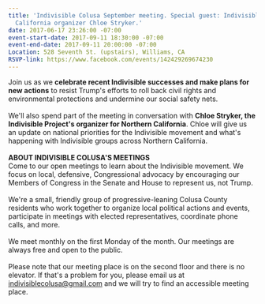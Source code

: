 ```yaml
---
title: 'Indivisible Colusa September meeting. Special guest: Indivisible Northern
  California organizer Chloe Stryker.'
date: 2017-06-17 23:26:00 -07:00
event-start-date: 2017-09-11 18:30:00 -07:00
event-end-date: 2017-09-11 20:00:00 -07:00
Location: 528 Seventh St. (upstairs), Williams, CA
RSVP-link: https://www.facebook.com/events/142429269674230
---
```


Join us as we **celebrate recent Indivisible successes and make plans for new actions** to resist Trump's efforts to roll back civil rights and environmental protections and undermine our social safety nets.\
\
We'll also spend part of the meeting in conversation with **Chloe Stryker, the Indivisible Project's organizer for Northern California**. Chloe will give us an update on national priorities for the Indivisible movement and what's happening with Indivisible groups across Northern California.\
\
**ABOUT INDIVISIBLE COLUSA'S MEETINGS**\
Come to our open meetings to learn about the Indivisible movement. We focus on local, defensive, Congressional advocacy by encouraging our Members of Congress in the Senate and House to represent us, not Trump.\
\
We're a small, friendly group of progressive-leaning Colusa County residents who work together to organize local political actions and events, participate in meetings with elected representatives, coordinate phone calls, and more.\
\
We meet monthly on the first Monday of the month. Our meetings are always free and open to the public.\
\
Please note that our meeting place is on the second floor and there is no elevator. If that's a problem for you, please email us at indivisiblecolusa@gmail.com and we will try to find an accessible meeting place.